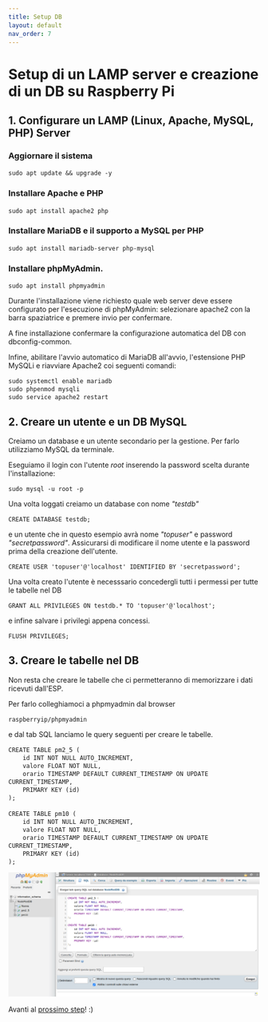 ```yaml
---
title: Setup DB
layout: default
nav_order: 7
---
```


# Setup di un LAMP server e creazione di un DB su Raspberry Pi

## 1. Configurare un LAMP (Linux, Apache, MySQL, PHP) Server

### Aggiornare il sistema

```
sudo apt update && upgrade -y
```

### Installare Apache e PHP

```
sudo apt install apache2 php
```

### Installare MariaDB e il supporto a MySQL per PHP

```
sudo apt install mariadb-server php-mysql
```

### Installare phpMyAdmin.  

```
sudo apt install phpmyadmin
```

Durante l'installazione viene richiesto quale web server deve essere configurato per l'esecuzione di phpMyAdmin: selezionare apache2 con la barra spaziatrice e premere invio per confermare.

A fine installazione confermare la configurazione automatica del DB con dbconfig-common.

Infine, abilitare l'avvio automatico di MariaDB all'avvio, l'estensione PHP MySQLi e riavviare Apache2 coi seguenti comandi:

```
sudo systemctl enable mariadb
sudo phpenmod mysqli
sudo service apache2 restart
```

## 2. Creare un utente e un DB MySQL

Creiamo un database e un utente secondario per la gestione. Per farlo utilizziamo MySQL da terminale.

Eseguiamo il login con l'utente *root* inserendo la password scelta durante l'installazione:

```
sudo mysql -u root -p
```

Una volta loggati creiamo un database con nome *"testdb"*

```
CREATE DATABASE testdb;
```

e un utente che in questo esempio avrà nome *"topuser"* e password *"secretpassword"*. Assicurarsi di modificare il nome utente e la password prima della creazione dell'utente.

```
CREATE USER 'topuser'@'localhost' IDENTIFIED BY 'secretpassword';
```

Una volta creato l'utente è necesssario concedergli tutti i permessi per tutte le tabelle nel DB

```
GRANT ALL PRIVILEGES ON testdb.* TO 'topuser'@'localhost';
```

e infine salvare i privilegi appena concessi.

```
FLUSH PRIVILEGES;
```

## 3. Creare le tabelle nel DB

Non resta che creare le tabelle che ci permetteranno di memorizzare i dati ricevuti dall'ESP.

Per farlo colleghiamoci a phpmyadmin dal browser

```
raspberryip/phpmyadmin
```

e dal tab SQL lanciamo le query seguenti per creare le tabelle.

```
CREATE TABLE pm2_5 (
    id INT NOT NULL AUTO_INCREMENT,
    valore FLOAT NOT NULL,
    orario TIMESTAMP DEFAULT CURRENT_TIMESTAMP ON UPDATE CURRENT_TIMESTAMP,
    PRIMARY KEY (id)
);

CREATE TABLE pm10 (
    id INT NOT NULL AUTO_INCREMENT,
    valore FLOAT NOT NULL,
    orario TIMESTAMP DEFAULT CURRENT_TIMESTAMP ON UPDATE CURRENT_TIMESTAMP,
    PRIMARY KEY (id)
);
```

![Create Table](./images/create_table.png)

Avanti al [prossimo step](./nodered_flow_chart.html)! :)
